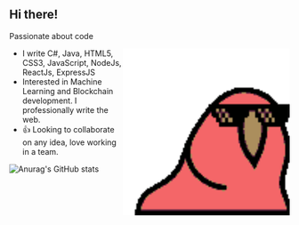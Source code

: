 ## Hi there!
<p> Passionate about code </p>
<img style="margin-leftt:100px" align="right" alt="GIF" src="https://github.com/karma9874/karma9874/blob/master/assets/congapartyparrot.gif?raw=1" width="300vw" />

- I write C#, Java, HTML5, CSS3, JavaScript, NodeJs, ReactJs, ExpressJS
- Interested in Machine Learning and Blockchain development. I professionally write the web.
- :+1: Looking to collaborate on any idea, love working in a team.

![Anurag's GitHub stats](https://github-readme-stats.vercel.app/api?username=stephen-ehiabhi&count_private=true)
